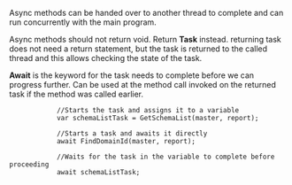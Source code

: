 Async methods can be handed over to another thread to complete and can run concurrently with the main program.

Async methods should not return void. Return **Task** instead. returning task does not need a return statement, but the task is returned to the called thread and this allows checking the state of the task.  

**Await** is the keyword for the task needs to complete before we can progress further. Can be used at the method call invoked on the returned task if the method was called earlier.
```
            //Starts the task and assigns it to a variable
            var schemaListTask = GetSchemaList(master, report);

            //Starts a task and awaits it directly
            await FindDomainId(master, report);

            //Waits for the task in the variable to complete before proceeding
            await schemaListTask;
```